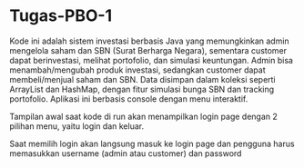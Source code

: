 # Tugas-PBO-1

Kode ini adalah sistem investasi berbasis Java yang memungkinkan admin mengelola saham dan SBN (Surat Berharga Negara), sementara customer dapat berinvestasi, melihat portofolio, dan simulasi keuntungan. Admin bisa menambah/mengubah produk investasi, sedangkan customer dapat membeli/menjual saham dan SBN. Data disimpan dalam koleksi seperti ArrayList dan HashMap, dengan fitur simulasi bunga SBN dan tracking portofolio. Aplikasi ini berbasis console dengan menu interaktif.

Tampilan awal saat kode di run akan menampilkan login page dengan 2 pilihan menu, yaitu login dan keluar. 

Saat memilih login akan langsung masuk ke login page dan pengguna harus memasukkan username (admin atau customer) dan password

